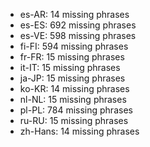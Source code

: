- es-AR: 14 missing phrases
- es-ES: 692 missing phrases
- es-VE: 598 missing phrases
- fi-FI: 594 missing phrases
- fr-FR: 15 missing phrases
- it-IT: 15 missing phrases
- ja-JP: 15 missing phrases
- ko-KR: 14 missing phrases
- nl-NL: 15 missing phrases
- pl-PL: 784 missing phrases
- ru-RU: 15 missing phrases
- zh-Hans: 14 missing phrases
